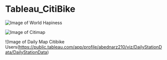 # Tableau_CitiBike

![Image of World Hapiness](https://loving-newyork.com/wp-content/uploads/2017/07/Citi-Bike-New-York-180426115904002-1600x800.jpg)


![Image of Citimap](https://public.tableau.com/app/profile/abednarz210/viz/MemberTypeandTripTime/Distanceg)

![Image of Daily Map Citibike Users(https://public.tableau.com/app/profile/abednarz210/viz/DailyStationData/DailyStationData)
